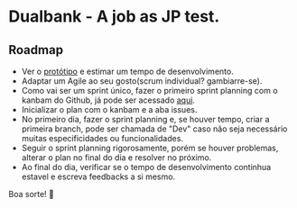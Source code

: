 # Dualbank - A job as JP test.

## Roadmap

* Ver o [protótipo](https://www.figma.com/file/bRzjQhoUHbM1L7OFappoDs/SALDO-Copy?node-id=1170%3A2) e estimar um tempo de desenvolvimento.
* Adaptar um Agile ao seu gosto(scrum individual? gambiarre-se).
* Como vai ser um sprint único, fazer o primeiro sprint planning com o kanbam do Github, já pode ser acessado [aqui](https://github.com/savio591/dualbank/projects/1).
* Inicializar o plan com o kanbam e a aba issues.
* No primeiro dia, fazer o sprint planning e, se houver tempo, criar a primeira branch, pode ser chamada de "Dev" caso não seja necessário muitas especificidades ou funcionalidades.
* Seguir o sprint planning rigorosamente, porém se houver problemas, alterar o plan no final do dia e resolver no próximo.
* Ao final do dia, verificar se o tempo de desenvolvimento continhua estavel e escreva feedbacks a si mesmo.

Boa sorte! 🚀
